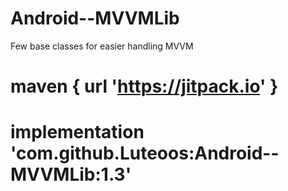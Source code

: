 # Android--MVVMLib
Few base classes for easier handling MVVM

# maven { url 'https://jitpack.io' }
# implementation 'com.github.Luteoos:Android--MVVMLib:1.3'

